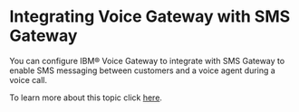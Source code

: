 

# Integrating Voice Gateway with SMS Gateway

You can configure IBM® Voice Gateway to integrate with SMS Gateway to enable SMS messaging between customers and a voice agent during a voice call.

To learn more about this topic click [here](https://www.ibm.com/support/knowledgecenter/SS4U29/sms_vgwintegrate.html).
